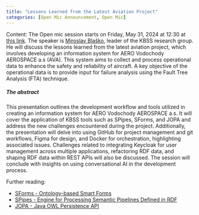 ```yaml
---
title: "Lessons Learned from the Latest Aviation Project"
categories: [Open Mic Announcement, Open Mic]
---
```

Content: The Open mic session starts on Friday, May 31, 2024 at 12:30 at [this link](https://meet.jit.si/open-mic-kbss). The speaker is [Miroslav Blaško](https://kbss.felk.cvut.cz/web/team#miroslav-blaško), leader of the KBSS research group. He will discuss the lessons learned from the latest aviation project, which involves developing an information system for AERO Vodochody AEROSPACE a.s (AVA). This system aims to collect and process operational data to enhance the safety and reliability of aircraft. A key objective of the operational data is to provide input for failure analysis using the Fault Tree Analysis (FTA) technique.

##### The abstract

This presentation outlines the development workflow and tools utilized in creating an information system for AERO Vodochody AEROSPACE a.s. It will cover the application of KBSS tools such as SPipes, SForms, and JOPA and address the new challenges encountered during the project. Additionally, the presentation will delve into using GitHub for project management and git workflows, Figma for design, and Docker for orchestration, highlighting associated issues. Challenges related to integrating Keycloak for user management across multiple applications, refactoring RDF data, and shaping RDF data within REST APIs will also be discussed. The session will conclude with insights on using conversational AI in the development process.

Further reading:
* [SForms - Ontology-based Smart Forms](https://github.com/kbss-cvut/s-forms)
* [SPipes - Engine for Processing Semantic Pipelines Defined in RDF](https://github.com/kbss-cvut/s-forms)
* [JOPA - Java OWL Persistence API](https://github.com/kbss-cvut/jopa)
